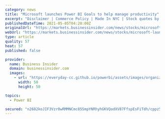 ```yaml
---
category: news
title: "Microsoft launches Power BI Goals to help manage productivity"
excerpt: "Disclaimer | Commerce Policy | Made In NYC | Stock quotes by finanzen.net Goals in Microsoft Power BI is designed to help employees manage their productivity by monitoring project status.Read More ..."
publishedDateTime: 2021-05-05T04:20:00Z
originalUrl: "https://markets.businessinsider.com/news/stocks/microsoft-launches-power-bi-goals-to-help-manage-productivity-10095437"
webUrl: "https://markets.businessinsider.com/news/stocks/microsoft-launches-power-bi-goals-to-help-manage-productivity-10095437"
type: article
quality: 57
heat: 57
published: false

provider:
  name: Business Insider
  domain: businessinsider.com
  images:
    - url: "https://everyday-cc.github.io/powerbi/assets/images/organizations/businessinsider.com-50x50.jpg"
      width: 50
      height: 50

topics:
  - Power BI

secured: "n2682koJIF3Vzr0wRMMNCmc85SmpYNRhyhGKVQodXV87FfspEsFiTdh/cppz5q786B/p6cnTMS8Kt7C6xL77nkhHznj6B9gr0jqH3eBYj/u1amOPfvT7yWXxEAVqjh30Uhin/4oUzA7JOdIU2EFieZ1ANXr9pFkA8cFLI4V3sa3eTOWU9PhkpsOytjSF4KEqaGC6EP1GIGm6o30sBWL5/0sA2YlkkMOKhuzrh62KxTN3/jWzOi0Q3J3LbsUxcBQiB+H47dC8fpHDDJx2cNIgwgtCdyx9e3QX4BD3Nz9VRX5tw36J3xZVSPrWvo+A6rIot93R0+uQH06s9+7GVOFrAPGMxvpDP9wqEAX2WyfBMqM=;rO5hJ5AJyKO5al1ylfDiLw=="
---
```


